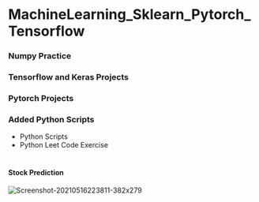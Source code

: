 # MachineLearning_Sklearn_Pytorch_Tensorflow

### Numpy Practice

### Tensorflow and Keras Projects

### Pytorch Projects

### Added Python Scripts

- Python Scripts
- Python Leet Code Exercise

#

#### Stock Prediction

![Screenshot-20210516223811-382x279](https://user-images.githubusercontent.com/66871228/118437043-7845c780-b714-11eb-9750-32cc3b51fa59.png)
